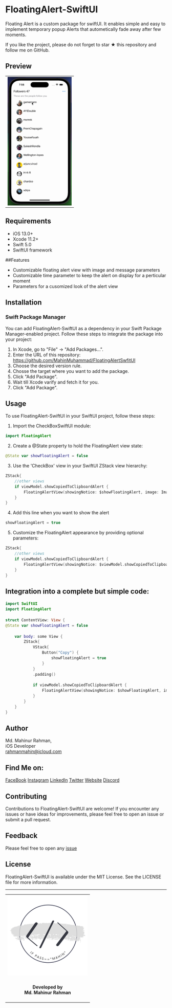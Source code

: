 # FloatingAlert-SwiftUI

Floating Alert is a custom package for swiftUI. It enables simple and easy to implement temporary popup Alerts that autometically fade away after few moments.

If you like the project, please do not forget to star ★ this repository and follow me on GitHub.

## Preview 

<table style="border:none">
  <tr>
    <td><img src="/Graphics/FloatingAlert.gif" width="200" height="400"></td>
  </tr>
</table>

## Requirements

* iOS 13.0+
* Xcode 11.2+
* Swift 5.0
* SwiftUI framework

##Features

* Customizable floating alert view with image and message parameters
* Customizable time parameter to keep the alert on display for a perticular moment
* Parameters for a cusomized look of the alert view

## Installation

### **Swift Package Manager**

You can add FloatingAlert-SwiftUI as a dependency in your Swift Package Manager-enabled project. 
Follow these steps to integrate the package into your project:

1. In Xcode, go to "File" -> "Add Packages...".
2. Enter the URL of this repository: https://github.com/MahinMuhammad/FloatingAlertSwfitUI
3. Choose the desired version rule.
4. Chosse the target where you want to add the package.
5. Click "Add Package".
6. Wait till Xcode varify and fetch it for you.
7. Click "Add Package".

## Usage

To use FloatingAlert-SwiftUI in your SwiftUI project, follow these steps:

1. Import the CheckBoxSwiftUI module:
```swift
import FloatingAlert
```

2. Create a @State property to hold the FloatingAlert view state:
```swift
@State var showFloatingAlert = false
```

3. Use the 'CheckBox' view in your SwiftUI ZStack view hierarchy:
```swift
ZStack{
    //other views
    if viewModel.showCopiedToClipboardAlert {
        FloatingAlertView(showingNotice: $showFloatingAlert, image: Image(systemName: "doc.on.clipboard"), message: "Copied to Clipboard")
    }
}
```

4. Add this line when you want to show the alert
```swift
showFloatingAlert = true
```

5. Customize the FloatingAlert appearance by providing optional parameters:
```swift
ZStack{
    //other views
    if viewModel.showCopiedToClipboardAlert {
        FloatingAlertView(showingNotice: $viewModel.showCopiedToClipboardAlert, image: Image(systemName: "doc.on.clipboard"), activeTime: 1.2, message: "Copied to Clipboard", opacity: 0.90, cornerRadious: 35, imageSize: 48)
    }
}
```

## Integration into a complete but simple code:

```swift
import SwiftUI
import FloatingAlert

struct ContentView: View {
@State var showFloatingAlert = false

    var body: some View {
        ZStack{
            VStack{
                Button("Copy") {
                    showFloatingAlert = true
                }
            }
            .padding()
            
            if viewModel.showCopiedToClipboardAlert {
                FloatingAlertView(showingNotice: $showFloatingAlert, image: Image(systemName: "doc.on.clipboard"), message: "Copied to Clipboard")
            }
        }
    }
}

```


## Author

Md. Mahinur Rahman, <br>
iOS Developer <br>
rahmanmahin@icloud.com

## Find Me on:

[FaceBook](https://web.facebook.com/mahin5muhammad)
[Instagram](https://www.instagram.com/mahin5muhammad/)
[LinkedIn](https://www.linkedin.com/in/rahmanmahin/)
[Twitter](https://twitter.com/ImMahin)
[Website](https://mahinmuhammad.github.io/view/home.html)
[Discord](http://discordapp.com/users/Ghost_Friday#2625)

## Contributing

Contributions to FloatingAlert-SwiftUI are welcome! If you encounter any issues or have ideas for improvements, please feel free to open an issue or submit a pull request.

## Feedback

Please feel free to open any [issue](https://github.com/MahinMuhammad/FloatingAlertSwfitUI/issues)

## License

FloatingAlert-SwiftUI is available under the MIT License. See the LICENSE file for more information.

<hr>
<table style="border:none">
  <tr>  
    <td align="center"><img src="Graphics/mahinsLogo.png" height="250" width="250"></h4></td>
  </tr>
  <tr>  
    <td align="center"><h4>Developed by <br> Md. Mahinur Rahman</h4></td>
  </tr>
</table>
